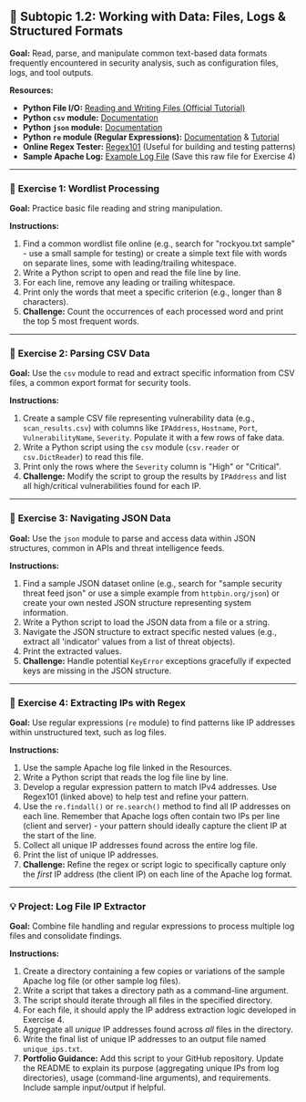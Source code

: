 ## 🐍 Subtopic 1.2: Working with Data: Files, Logs & Structured Formats

**Goal:** Read, parse, and manipulate common text-based data formats frequently encountered in security analysis, such as configuration files, logs, and tool outputs.

**Resources:**

* **Python File I/O:** [Reading and Writing Files (Official Tutorial)](https://docs.python.org/3/tutorial/inputoutput.html#reading-and-writing-files)
* **Python `csv` module:** [Documentation](https://docs.python.org/3/library/csv.html)
* **Python `json` module:** [Documentation](https://docs.python.org/3/library/json.html)
* **Python `re` module (Regular Expressions):** [Documentation](https://docs.python.org/3/library/re.html) & [Tutorial](https://docs.python.org/3/howto/regex.html)
* **Online Regex Tester:** [Regex101](https://regex101.com/) (Useful for building and testing patterns)
* **Sample Apache Log:** [Example Log File](https://raw.githubusercontent.com/elastic/examples/master/Common%20Data%20Formats/apache_logs/apache_logs) (Save this raw file for Exercise 4)

---

### 🔹 **Exercise 1: Wordlist Processing**

**Goal:** Practice basic file reading and string manipulation.

**Instructions:**

1.  Find a common wordlist file online (e.g., search for "rockyou.txt sample" - use a small sample for testing) or create a simple text file with words on separate lines, some with leading/trailing whitespace.
2.  Write a Python script to open and read the file line by line.
3.  For each line, remove any leading or trailing whitespace.
4.  Print only the words that meet a specific criterion (e.g., longer than 8 characters).
5.  **Challenge:** Count the occurrences of each processed word and print the top 5 most frequent words.

---

### 🔹 **Exercise 2: Parsing CSV Data**

**Goal:** Use the `csv` module to read and extract specific information from CSV files, a common export format for security tools.

**Instructions:**

1.  Create a sample CSV file representing vulnerability data (e.g., `scan_results.csv`) with columns like `IPAddress`, `Hostname`, `Port`, `VulnerabilityName`, `Severity`. Populate it with a few rows of fake data.
2.  Write a Python script using the `csv` module (`csv.reader` or `csv.DictReader`) to read this file.
3.  Print only the rows where the `Severity` column is "High" or "Critical".
4.  **Challenge:** Modify the script to group the results by `IPAddress` and list all high/critical vulnerabilities found for each IP.

---

### 🔹 **Exercise 3: Navigating JSON Data**

**Goal:** Use the `json` module to parse and access data within JSON structures, common in APIs and threat intelligence feeds.

**Instructions:**

1.  Find a sample JSON dataset online (e.g., search for "sample security threat feed json" or use a simple example from `httpbin.org/json`) or create your own nested JSON structure representing system information.
2.  Write a Python script to load the JSON data from a file or a string.
3.  Navigate the JSON structure to extract specific nested values (e.g., extract all 'indicator' values from a list of threat objects).
4.  Print the extracted values.
5.  **Challenge:** Handle potential `KeyError` exceptions gracefully if expected keys are missing in the JSON structure.

---

### 🔹 **Exercise 4: Extracting IPs with Regex**

**Goal:** Use regular expressions (`re` module) to find patterns like IP addresses within unstructured text, such as log files.

**Instructions:**

1.  Use the sample Apache log file linked in the Resources.
2.  Write a Python script that reads the log file line by line.
3.  Develop a regular expression pattern to match IPv4 addresses. Use Regex101 (linked above) to help test and refine your pattern.
4.  Use the `re.findall()` or `re.search()` method to find all IP addresses on each line. Remember that Apache logs often contain two IPs per line (client and server) - your pattern should ideally capture the client IP at the start of the line.
5.  Collect all unique IP addresses found across the entire log file.
6.  Print the list of unique IP addresses.
7.  **Challenge:** Refine the regex or script logic to specifically capture only the *first* IP address (the client IP) on each line of the Apache log format.

---

### 💡 **Project: Log File IP Extractor**

**Goal:** Combine file handling and regular expressions to process multiple log files and consolidate findings.

**Instructions:**

1.  Create a directory containing a few copies or variations of the sample Apache log file (or other sample log files).
2.  Write a script that takes a directory path as a command-line argument.
3.  The script should iterate through all files in the specified directory.
4.  For each file, it should apply the IP address extraction logic developed in Exercise 4.
5.  Aggregate all *unique* IP addresses found across *all* files in the directory.
6.  Write the final list of unique IP addresses to an output file named `unique_ips.txt`.
7.  **Portfolio Guidance:** Add this script to your GitHub repository. Update the README to explain its purpose (aggregating unique IPs from log directories), usage (command-line arguments), and requirements. Include sample input/output if helpful.